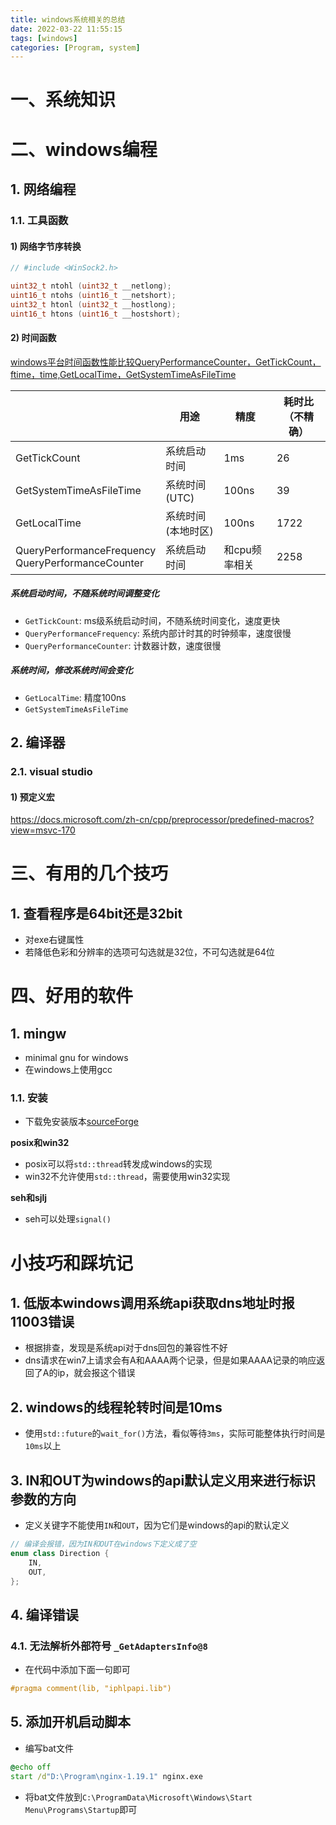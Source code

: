 ```yaml
---
title: windows系统相关的总结
date: 2022-03-22 11:55:15
tags: [windows]
categories: [Program, system]
---
```


# 一、系统知识

# 二、windows编程

## 1. 网络编程

### 1.1. 工具函数

#### 1) 网络字节序转换

```cpp
// #include <WinSock2.h>

uint32_t ntohl (uint32_t __netlong);
uint16_t ntohs (uint16_t __netshort);
uint32_t htonl (uint32_t __hostlong);
uint16_t htons (uint16_t __hostshort);
```

#### 2) 时间函数

[windows平台时间函数性能比较QueryPerformanceCounter，GetTickCount，ftime，time,GetLocalTime，GetSystemTimeAsFileTime](https://www.cnblogs.com/kex1n/p/3297607.html)

|                                                      | 用途               | 精度          | 耗时比（不精确） |
| ---------------------------------------------------- | ------------------ | ------------- | ---------------- |
| GetTickCount                                         | 系统启动时间       | 1ms           | 26               |
| GetSystemTimeAsFileTime                              | 系统时间(UTC)      | 100ns         | 39               |
| GetLocalTime                                         | 系统时间(本地时区) | 100ns         | 1722             |
| QueryPerformanceFrequency<br>QueryPerformanceCounter | 系统启动时间       | 和cpu频率相关 | 2258             |

##### 系统启动时间，不随系统时间调整变化

- `GetTickCount`: ms级系统启动时间，不随系统时间变化，速度更快
- `QueryPerformanceFrequency`: 系统内部计时其的时钟频率，速度很慢
- `QueryPerformanceCounter`: 计数器计数，速度很慢

##### 系统时间，修改系统时间会变化

- `GetLocalTime`: 精度100ns
- `GetSystemTimeAsFileTime`

## 2. 编译器

### 2.1. visual studio

#### 1) 预定义宏

https://docs.microsoft.com/zh-cn/cpp/preprocessor/predefined-macros?view=msvc-170

# 三、有用的几个技巧

## 1. 查看程序是64bit还是32bit

- 对exe右键属性
- 若降低色彩和分辨率的选项可勾选就是32位，不可勾选就是64位

# 四、好用的软件

## 1. mingw

- minimal gnu for windows
- 在windows上使用gcc

### 1.1. 安装

- 下载免安装版本[sourceForge](https://sourceforge.net/projects/mingw-w64/files/)

**posix和win32**

- posix可以将`std::thread`转发成windows的实现
- win32不允许使用`std::thread`，需要使用win32实现

**seh和sjlj**

- seh可以处理`signal()`

# 小技巧和踩坑记

## 1. 低版本windows调用系统api获取dns地址时报11003错误

- 根据排查，发现是系统api对于dns回包的兼容性不好
- dns请求在win7上请求会有A和AAAA两个记录，但是如果AAAA记录的响应返回了A的ip，就会报这个错误

## 2. windows的线程轮转时间是10ms

- 使用`std::future`的`wait_for()`方法，看似等待`3ms`，实际可能整体执行时间是`10ms`以上

## 3. IN和OUT为windows的api默认定义用来进行标识参数的方向

- 定义关键字不能使用`IN`和`OUT`，因为它们是windows的api的默认定义

```cpp
// 编译会报错，因为IN和OUT在windows下定义成了空
enum class Direction {
    IN,
    OUT,
};
```

## 4. 编译错误

### 4.1. 无法解析外部符号 `_GetAdaptersInfo@8`

- 在代码中添加下面一句即可

```cpp
#pragma comment(lib, "iphlpapi.lib")
```

## 5. 添加开机启动脚本

- 编写bat文件

```bat
@echo off
start /d"D:\Program\nginx-1.19.1" nginx.exe
```

- 将bat文件放到`C:\ProgramData\Microsoft\Windows\Start Menu\Programs\Startup`即可

